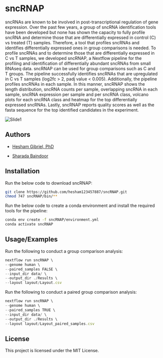 
# sncRNAP

sncRNAs are known to be involved in post-transcriptional regulation of gene expression. Over the past few years, a group of sncRNA identification tools have been developed but none has shown the capacity to fully profile sncRNA and determine those that are differentially expressed in control (C) vs treated (T) samples. Therefore, a tool that profiles sncRNAs and identifies differentially expressed ones in group comparisons is needed. To profile sncRNAs and to determine those that are differentially expressed in C vs T samples, we developed sncRNAP, a Nextflow pipeline for the profiling and identification of differentially abundant sncRNAs from small RNAseq data. sncRNAP can be used for group comparisons such as C and T groups. The pipeline successfully identifies sncRNAs that are upregulated in C vs T samples (log2fc > 2, padj value < 0.005). Additionally, the pipeline profiles sncRNAs in each sample. In this manner, sncRNAP shows the length distribution, sncRNA counts per sample, overlapping sncRNA in each sample, sncRNA expression per sample and per sncRNA class,  volcano plots for each sncRNA class and heatmap for the top differentially expressed sncRNAs. Lastly, sncRNAP reports quality scores as well as the fasta sequence for the top identified candidates in the experiment.

![Slide1](https://user-images.githubusercontent.com/70538424/220607066-d3e01d96-23cb-445f-8247-d5f09e7da5bf.jpg)

## Authors

- [Hesham Gibriel, PhD](https://github.com/hesham123457887)

- [Sharada Baindoor](https://github.com/@sharadabaindoor1995)



## Installation

Run the below code to download sncRNAP:

```bash
git clone https://github.com/hesham123457887/sncRNAP.git
chmod 747 sncRNAP/bin/**
```

Run the below code to create a conda environment and install the required tools for the pipeline:

```bash
conda env create -f sncRNAP/environment.yml
conda activate sncRNAP
```
## Usage/Examples
Run the following to conduct a group comparison analysis:
```javascript
nextflow run sncRNAP \
--genome human \
--paired_samples FALSE \
--input_dir data/ \
--output_dir ./Results \
--layout layout/Layout.csv 
```

Run the following to conduct a paired group comparison analysis:
```javascript
nextflow run sncRNAP \
--genome human \
--paired_samples TRUE \
--input_dir data/ \
--output_dir ./Results \
--layout layout/Layout_paired_samples.csv 
```

## License

This project is licensed under the MIT License.

